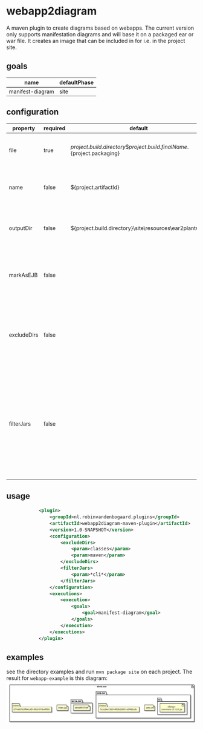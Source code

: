 # webapp2diagram

A maven plugin to create diagrams based on webapps. The current version only supports manifestation diagrams and will base it on a packaged ear or war file.
It creates an image that can be included in for i.e. in the project site.

## goals
name | defaultPhase
--- | ---
manifest-diagram | site

## configuration
property | required | default | description 
--- | --- | --- | ---
file | true | ${project.build.directory}\${project.build.finalName}.${project.packaging} | The file to generate a plantUML manifestation diagram for.
name | false | ${project.artifactId} | The name of the file the generated manifestation diagram will receive.
outputDir | false | ${project.build.directory}\site\resources\ear2plantuml\ | The target directory where the manifestation diagram will be stored.
markAsEJB | false |  | Haven't had time to figure out ejb detection. For now let the users mark jar files as such.
excludeDirs | false |  | Not all folders are interesting to include in the diagram. I.e. classes. List directories here that will not be traversed.
filterJars | false |  | List with wildcard expression (i.e. "commons-*" that will be matched against jar files (without extension). It will be included if the jar file matches one of the wildcard expressions.

## usage
```xml
            <plugin>
                <groupId>nl.robinvandenbogaard.plugins</groupId>
                <artifactId>webapp2diagram-maven-plugin</artifactId>
                <version>1.0-SNAPSHOT</version>
                <configuration>
                    <excludeDirs>
                        <param>classes</param>
                        <param>maven</param>
                    </excludeDirs>
                    <filterJars>
                        <param>*cli*</param>
                    </filterJars>
                </configuration>
                <executions>
                    <execution>
                        <goals>
                            <goal>manifest-diagram</goal>
                        </goals>
                    </execution>
                </executions>
            </plugin>
```

## examples
see the directory examples and run `mvn package site` on each project. The result for `webapp-example` is this diagram:
![alt text](https://github.com/robinvandenbogaard/webapp2diagram/raw/master/src/common/webapp2diagram-simple-war-example.svg "Manifestation diagram for webapp-example.")
